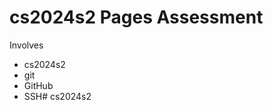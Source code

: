 cs2024s2 Pages Assessment
=====================

Involves
* cs2024s2
* git
* GitHub
* SSH# cs2024s2
